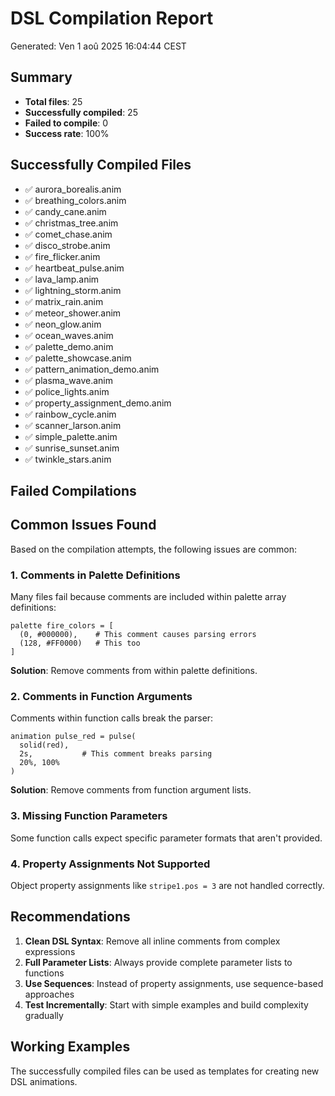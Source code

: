 # DSL Compilation Report

Generated: Ven  1 aoû 2025 16:04:44 CEST

## Summary

- **Total files**: 25
- **Successfully compiled**: 25
- **Failed to compile**: 0
- **Success rate**: 100%

## Successfully Compiled Files

- ✅ aurora_borealis.anim
- ✅ breathing_colors.anim
- ✅ candy_cane.anim
- ✅ christmas_tree.anim
- ✅ comet_chase.anim
- ✅ disco_strobe.anim
- ✅ fire_flicker.anim
- ✅ heartbeat_pulse.anim
- ✅ lava_lamp.anim
- ✅ lightning_storm.anim
- ✅ matrix_rain.anim
- ✅ meteor_shower.anim
- ✅ neon_glow.anim
- ✅ ocean_waves.anim
- ✅ palette_demo.anim
- ✅ palette_showcase.anim
- ✅ pattern_animation_demo.anim
- ✅ plasma_wave.anim
- ✅ police_lights.anim
- ✅ property_assignment_demo.anim
- ✅ rainbow_cycle.anim
- ✅ scanner_larson.anim
- ✅ simple_palette.anim
- ✅ sunrise_sunset.anim
- ✅ twinkle_stars.anim

## Failed Compilations


## Common Issues Found

Based on the compilation attempts, the following issues are common:

### 1. Comments in Palette Definitions
Many files fail because comments are included within palette array definitions:
```
palette fire_colors = [
  (0, #000000),    # This comment causes parsing errors
  (128, #FF0000)   # This too
]
```

**Solution**: Remove comments from within palette definitions.

### 2. Comments in Function Arguments
Comments within function calls break the parser:
```
animation pulse_red = pulse(
  solid(red),
  2s,           # This comment breaks parsing
  20%, 100%
)
```

**Solution**: Remove comments from function argument lists.

### 3. Missing Function Parameters
Some function calls expect specific parameter formats that aren't provided.

### 4. Property Assignments Not Supported
Object property assignments like `stripe1.pos = 3` are not handled correctly.

## Recommendations

1. **Clean DSL Syntax**: Remove all inline comments from complex expressions
2. **Full Parameter Lists**: Always provide complete parameter lists to functions
3. **Use Sequences**: Instead of property assignments, use sequence-based approaches
4. **Test Incrementally**: Start with simple examples and build complexity gradually

## Working Examples

The successfully compiled files can be used as templates for creating new DSL animations.

